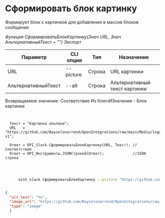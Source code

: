 ﻿---
sidebar_position: 1
---

# Сформировать блок картинку
 Формирует блок с картинкой для добавления в массив блоков сообщения


*Функция СформироватьБлокКартинку(Знач URL, Знач АльтернативныйТекст = "") Экспорт*

  | Параметр | CLI опция | Тип | Назначение |
  |-|-|-|-|
  | URL | --picture | Строка | URL картинки |
  | АльтернативныйТекст | --alt | Строка | Альтернативный текст картинки |

  
  Возвращаемое значение:   Соответствие Из КлючИЗначение -  Блок картинки

```bsl title="Пример кода"
	
  
  Текст = "Картинка альпаки";
  URL   = "https://github.com/Bayselonarrend/OpenIntegrations/raw/main/Media/logo.png?v1";
  
  Ответ = OPI_Slack.СформироватьБлокКартинку(URL, Текст); //Соответствие
  Ответ = OPI_Инструменты.JSONСтрокой(Ответ);             //JSON строка
  
	
```

```sh title="Пример команды CLI"
    
      oint slack СформироватьБлокКартинку --picture "https://github.com/Bayselonarrend/OpenIntegrations/raw/main/Media/logo.png?v1" --alt %alt%

```


```json title="Результат"

{
  "alt_text": "Yo",
  "image_url": "https://github.com/Bayselonarrend/OpenIntegrations/raw/main/Media/logo.png?v1",
  "type": "image"
  }

```
